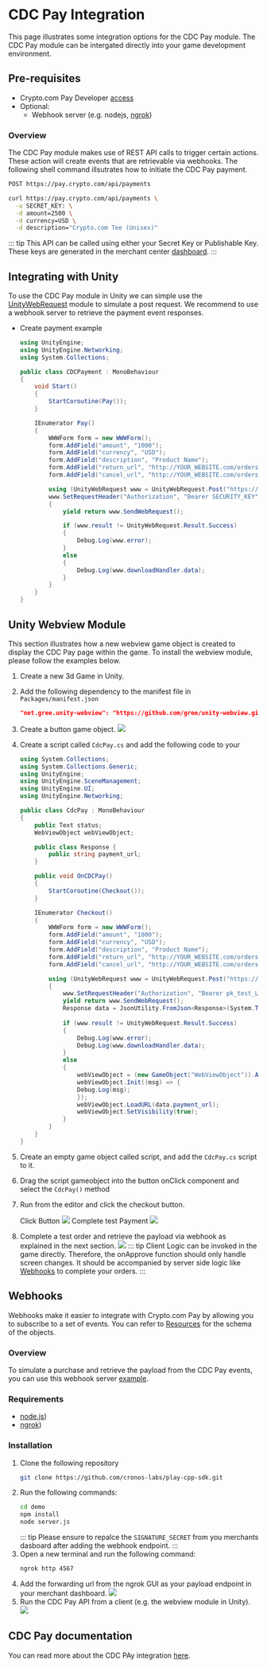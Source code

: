 # CDC Pay Integration
This page illustrates some integration options for the CDC Pay module. The CDC Pay module can be intergated directly into your game development environment.

## Pre-requisites

- Crypto.com Pay Developer [access](https://merchant.crypto.com/users/sign_in/)
- Optional:
  - Webhook server (e.g. nodejs, [ngrok](https://ngrok.com/)) 

### Overview
The CDC Pay module makes use of REST API calls to trigger certain actions. These action will create events that are retrievable via webhooks. The following shell command illsutrates how to initiate the CDC Pay payment.

```sh
POST https://pay.crypto.com/api/payments
```
```sh
curl https://pay.crypto.com/api/payments \
  -u SECRET_KEY: \
  -d amount=2500 \
  -d currency=USD \
  -d description="Crypto.com Tee (Unisex)"
```

::: tip
This API can be called using either your Secret Key or Publishable Key. These keys are generated in the merchant center [dashboard](https://merchant.crypto.com/users/sign_in/).
:::

## Integrating with Unity
To use the CDC Pay module in Unity we can simple use the [UnityWebRequest](https://docs.unity3d.com/ScriptReference/Networking.UnityWebRequest.Post.html) module to simulate a post request. We recommend to use a webhook server to retrieve the payment event responses.

- Create payment example
    ```csharp
    using UnityEngine;
    using UnityEngine.Networking;
    using System.Collections;

    public class CDCPayment : MonoBehaviour
    {
        void Start()
        {
            StartCoroutine(Pay());
        }

        IEnumerator Pay()
        {
            WWWForm form = new WWWForm();
            form.AddField("amount", "1000");
            form.AddField("currency", "USD");
            form.AddField("description", "Product Name");
            form.AddField("return_url", "http://YOUR_WEBSITE.com/orders/123/complete");
            form.AddField("cancel_url", "http://YOUR_WEBSITE.com/orders/123/fail");

            using (UnityWebRequest www = UnityWebRequest.Post("https://pay.crypto.com/api/payments", form))
            www.SetRequestHeader("Authorization", "Bearer SECURITY_KEY");
            {
                yield return www.SendWebRequest();

                if (www.result != UnityWebRequest.Result.Success)
                {
                    Debug.Log(www.error);
                }
                else
                {
                    Debug.Log(www.downloadHandler.data);
                }
            }
        }
    }
    ```

## Unity Webview Module
This section illustrates how a new webview game object is created to display the CDC Pay page within the game. To install the webview module, please follow the examples below.

1. Create a new 3d Game in Unity.

2. Add the following dependency to the manifest file in `Packages/manifest.json`
    ```json
    "net.gree.unity-webview": "https://github.com/gree/unity-webview.git?path=/dist/package",
    ```

3. Create a button game object.
    <img src="./assets/web-view/web-view-integration-step-3.png" />

4. Create a script called `CdcPay.cs` and add the following code to your

    ```csharp
    using System.Collections;
    using System.Collections.Generic;
    using UnityEngine;
    using UnityEngine.SceneManagement;
    using UnityEngine.UI;
    using UnityEngine.Networking; 

    public class CdcPay : MonoBehaviour
    {
        public Text status;
        WebViewObject webViewObject;

        public class Response {
            public string payment_url;
        }

        public void OnCDCPay()
        {
            StartCoroutine(Checkout());
        }

        IEnumerator Checkout()
        {
            WWWForm form = new WWWForm();
            form.AddField("amount", "1000");
            form.AddField("currency", "USD");
            form.AddField("description", "Product Name");
            form.AddField("return_url", "http://YOUR_WEBSITE.com/orders/123/complete");
            form.AddField("cancel_url", "http://YOUR_WEBSITE.com/orders/123/fail");

            using (UnityWebRequest www = UnityWebRequest.Post("https://pay.crypto.com/api/payments", form))
            {
                www.SetRequestHeader("Authorization", "Bearer pk_test_Lp6yX1M1fyx4zmyAyzLNwH1H");
                yield return www.SendWebRequest();
                Response data = JsonUtility.FromJson<Response>(System.Text.Encoding.UTF8.GetString(www.downloadHandler.data));
                
                if (www.result != UnityWebRequest.Result.Success)
                {
                    Debug.Log(www.error);
                    Debug.Log(www.downloadHandler.data);
                }
                else
                {
                    webViewObject = (new GameObject("WebViewObject")).AddComponent<WebViewObject>();
                    webViewObject.Init((msg) => {
                    Debug.Log(msg);
                    });
                    webViewObject.LoadURL(data.payment_url);
                    webViewObject.SetVisibility(true); 
                }                    
            }
        }
    }
    ```

5. Create an empty game object called script, and add the `CdcPay.cs` script to it.

6. Drag the script gameobject into the button onClick component and select the `CdcPay()` method

6. Run from the editor and click the checkout button.

    Click Button 
    <img src="./assets/web-view/web-view-integration-step-7a.png" />
    Complete test Payment
    <img src="./assets/web-view/web-view-integration-step-7b.png" />

7. Complete a test order and retrieve the payload via webhook as explained in the next section.
    <img src="./assets/web-view/web-view-integration-step-8.png" />
::: tip
Client Logic can be invoked in the game directly. Therefore, the onApprove function should only handle screen changes. It should be accompanied by server side logic like [Webhooks](https://pay-docs.crypto.com/?shell#api-reference-webhooks) to complete your orders.
:::

## Webhooks
Webhooks make it easier to integrate with Crypto.com Pay by allowing you to subscribe to a set of events. You can refer to [Resources](https://pay-docs.crypto.com/?shell#api-reference-resources) for the schema of the objects.

### Overview
To simulate a purchase and retrieve the payload from the CDC Pay events, you can use this webhook server [example](https://github.com/cronos-labs/play-cpp-sdk/tree/main/demo).

### Requirements
- [node.js](https://nodejs.org/en/)) 
- [ngrok](https://ngrok.com/)) 

### Installation

 1. Clone the following repository
    ```sh
    git clone https://github.com/cronos-labs/play-cpp-sdk.git
    ```
2.  Run the following commands:
    ```sh
    cd demo
    npm install
    node server.js
    ```
    ::: tip
    Please ensure to repalce the `SIGNATURE_SECRET` from you merchants dasboard after adding the webhook endpoint.
    :::
4. Open a new terminal and run the following command:
    ```sh
    ngrok http 4567
    ```
5. Add the forwarding url from the ngrok GUI as your payload endpoint in your merchant dashboard.
    <img src="./assets/webhook/webhook-step-1.png" />
6. Run the CDC Pay API from a client (e.g. the webview module in Unity).
    <img src="./assets/webhook/webhook-step-2.png" />

## CDC Pay documentation
You can read more about the CDC PAy integration [here](https://pay-docs.crypto.com/?shell#overview-home).